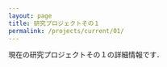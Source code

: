 ```yaml
---
layout: page
title: 研究プロジェクトその１
permalink: /projects/current/01/
---
```


現在の研究プロジェクトその１の詳細情報です．
